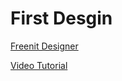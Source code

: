 # First Desgin

[Freenit Designer](https://designer.meka.rs/)

[Video Tutorial](https://www.youtube.com/watch?v=5aapP8A0CHI)
